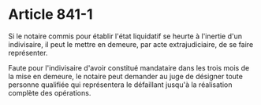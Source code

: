 # Article 841-1

Si le notaire commis pour établir l'état liquidatif se heurte à l'inertie d'un indivisaire, il peut le mettre en demeure, par acte extrajudiciaire, de se faire représenter.

Faute pour l'indivisaire d'avoir constitué mandataire dans les trois mois de la mise en demeure, le notaire peut demander au juge de désigner toute personne qualifiée qui représentera le défaillant jusqu'à la réalisation complète des opérations.
